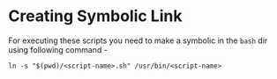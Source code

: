 # Creating Symbolic Link

For executing these scripts you need to make a symbolic in the `bash` dir using following command - 

`ln -s "$(pwd)/<script-name>.sh" /usr/bin/<script-name>`
